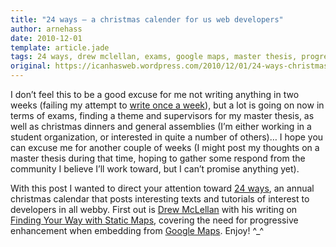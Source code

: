 ```yaml
---
title: "24 ways – a christmas calender for us web developers"
author: arnehass
date: 2010-12-01
template: article.jade
tags: 24 ways, drew mclellan, exams, google maps, master thesis, progressive enhancement
original: https://icanhasweb.wordpress.com/2010/12/01/24-ways-christmas-calender-for-us-web-developers/
---
```


<p>I don’t feel this to be a good excuse for me not writing anything in two weeks (failing my attempt to <a href="http://icanhasweb.wordpress.com/2010/10/24/hello-world/">write once a week</a>), but a lot is going on now in terms of exams, finding a theme and supervisors for my master thesis, as well as christmas dinners and general assemblies (I’m either working in a student organization, or interested in quite a number of others)… I hope you can excuse me for another couple of weeks (I might post my thoughts on a master thesis during that time, hoping to gather some respond from the community I believe I’ll work toward, but I can’t promise anything yet).</p>
<p>With this post I wanted to direct your attention toward <a href="http://24ways.org/">24 ways</a>, an annual christmas calendar that posts interesting texts and tutorials of interest to developers in all webby. First out is <a href="http://twitter.com/drewm">Drew McLellan</a> with his writing on <a href="http://24ways.org/2010/finding-your-way-with-static-maps">Finding Your Way with Static Maps</a>, covering the need for progressive enhancement when embedding from <a href="http://maps.google.com/">Google Maps</a>. Enjoy! ^_^</p>
